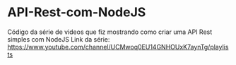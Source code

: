 # API-Rest-com-NodeJS

Código da série de videos que fiz mostrando como criar uma API Rest simples com NodeJS
Link da série: https://www.youtube.com/channel/UCMwoq0EU14GNHOUxK7aynTg/playlists
